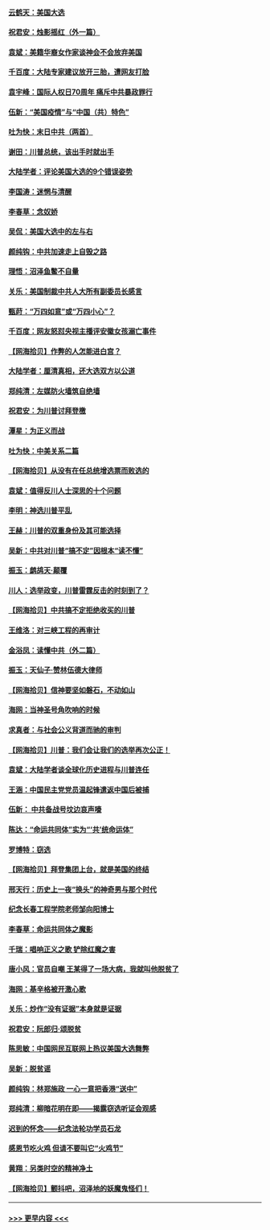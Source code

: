 #### [云鹤天：美国大选](../pages/nsc993/n12615994.md?t=12130951) 
#### [祝君安：烛影摇红（外一篇）](../pages/nsc993/n12615975.md?t=12130951) 
#### [袁斌：美籍华裔女作家谈神会不会放弃美国](../pages/nsc993/n12615263.md?t=12130951) 
#### [千百度：大陆专家建议放开三胎，遭网友打脸](../pages/nsc993/n12614456.md?t=12130951) 
#### [袁宇峰：国际人权日70周年 痛斥中共暴政罪行](../pages/nsc993/n12611965.md?t=12130951) 
#### [伍新：“美国疫情”与“中国（共）特色”](../pages/nsc993/n12611463.md?t=12130951) 
#### [吐为快：末日中共（两首）](../pages/nsc993/n12611461.md?t=12130951) 
#### [谢田：川普总统，该出手时就出手](../pages/nsc993/n12610905.md?t=12130951) 
#### [大陆学者：评论美国大选的9个错误姿势](../pages/nsc993/n12609586.md?t=12130951) 
#### [李国涛：迷惘与清醒](../pages/nsc993/n12607532.md?t=12130951) 
#### [李春草：念奴娇](../pages/nsc993/n12607083.md?t=12130951) 
#### [吴侃：美国大选中的左与右](../pages/nsc993/n12607054.md?t=12130951) 
#### [颜纯钩：中共加速走上自毁之路](../pages/nsc993/n12606473.md?t=12130951) 
#### [理悟：沼泽鱼鳖不自量](../pages/nsc993/n12606454.md?t=12130951) 
#### [关乐：美国制裁中共人大所有副委员长感言](../pages/nsc993/n12606442.md?t=12130951) 
#### [甄莳：“万四如意”或“万四小心”？](../pages/nsc993/n12606091.md?t=12130951) 
#### [千百度：网友怒怼央视主播评安徽女孩溺亡事件](../pages/nsc993/n12605370.md?t=12130951) 
#### [【网海拾贝】作弊的人怎能进白宫？](../pages/nsc993/n12603546.md?t=12130951) 
#### [大陆学者：厘清真相，还大选双方以公道](../pages/nsc993/n12603475.md?t=12130951) 
#### [郑纯清：左媒防火墙筑自绝墙](../pages/nsc993/n12602226.md?t=12130951) 
#### [祝君安：为川普讨拜登檄](../pages/nsc993/n12602199.md?t=12130951) 
#### [潭星：为正义而战](../pages/nsc993/n12600926.md?t=12130951) 
#### [吐为快：中美关系二篇](../pages/nsc993/n12600908.md?t=12130951) 
#### [【网海拾贝】从没有在任总统增选票而败选的](../pages/nsc993/n12600435.md?t=12130951) 
#### [袁斌：值得反川人士深思的十个问题](../pages/nsc993/n12600332.md?t=12130951) 
#### [李明：神选川普平乱](../pages/nsc993/n12599751.md?t=12130951) 
#### [王赫：川普的双重身份及其可能选择](../pages/nsc993/n12599723.md?t=12130951) 
#### [吴新：中共对川普“搞不定”因根本“读不懂”](../pages/nsc993/n12599502.md?t=12130951) 
#### [振玉：鹧鸪天‧颠覆](../pages/nsc993/n12599494.md?t=12130951) 
#### [川人：选举政变，川普雷霆反击的时刻到了？](../pages/nsc993/n12599291.md?t=12130951) 
#### [【网海拾贝】中共搞不定拒绝收买的川普](../pages/nsc993/n12598955.md?t=12130951) 
#### [王维洛：对三峡工程的再审计](../pages/nsc993/n12598436.md?t=12130951) 
#### [金浴凤：读懂中共（外二篇）](../pages/nsc993/n12597943.md?t=12130951) 
#### [振玉：天仙子‧赞林伍德大律师](../pages/nsc993/n12597929.md?t=12130951) 
#### [【网海拾贝】信神要坚如磐石，不动如山](../pages/nsc993/n12597901.md?t=12130951) 
#### [海网：当神圣号角吹响的时候](../pages/nsc993/n12595891.md?t=12130951) 
#### [求真者：与社会公义背道而驰的审判](../pages/nsc993/n12595868.md?t=12130951) 
#### [【网海拾贝】川普：我们会让我们的选举再次公正！](../pages/nsc993/n12594930.md?t=12130951) 
#### [袁斌：大陆学者谈全球化历史进程与川普连任](../pages/nsc993/n12594690.md?t=12130951) 
#### [王涵：中国民主党党员温起锋遣返中国后被捕](../pages/nsc993/n12594540.md?t=12130951) 
#### [伍新： 中共备战号坟边哀声嚎](../pages/nsc993/n12593086.md?t=12130951) 
#### [陈达：“命运共同体”实为“‘共’统命运体”](../pages/nsc993/n12590865.md?t=12130951) 
#### [罗博特：窃选](../pages/nsc993/n12590619.md?t=12130951) 
#### [【网海拾贝】拜登集团上台，就是美国的终结](../pages/nsc993/n12589725.md?t=12130951) 
#### [邢天行：历史上一夜“换头”的神奇男与那个时代](../pages/nsc993/n12589424.md?t=12130951) 
#### [纪念长春工程学院老师邹向阳博士](../pages/nsc993/n12585390.md?t=12130951) 
#### [李春草：命运共同体之魔影](../pages/nsc993/n12585026.md?t=12130951) 
#### [千瑞：唱响正义之歌 铲除红魔之害](../pages/nsc993/n12585002.md?t=12130951) 
#### [唐小风：官员自嘲 王某得了一场大病，我就叫他脱贫了](../pages/nsc993/n12584981.md?t=12130951) 
#### [海网：基辛格被开激心歌](../pages/nsc993/n12584946.md?t=12130951) 
#### [关乐：炒作“没有证据”本身就是证据](../pages/nsc993/n12583146.md?t=12130951) 
#### [祝君安：阮郎归‧颂脱贫](../pages/nsc993/n12583119.md?t=12130951) 
#### [陈思敏：中国网民互联网上热议美国大选舞弊](../pages/nsc993/n12582845.md?t=12130951) 
#### [吴新：脱贫谣](../pages/nsc993/n12580839.md?t=12130951) 
#### [颜纯钩：林郑施政 一心一意把香港“送中”](../pages/nsc993/n12580805.md?t=12130951) 
#### [郑纯清：柳暗花明在即——揭露窃选听证会观感](../pages/nsc993/n12580795.md?t=12130951) 
#### [迟到的怀念——纪念法轮功学员石龙](../pages/nsc993/n12580245.md?t=12130951) 
#### [感恩节吃火鸡  但请不要叫它“火鸡节”](../pages/nsc993/n12580252.md?t=12130951) 
#### [黄翔：另类时空的精神净土](../pages/nsc993/n12578638.md?t=12130951) 
#### [【网海拾贝】颤抖吧，沼泽地的妖魔鬼怪们！](../pages/nsc993/n12578552.md?t=12130951) 

----
#### [ >>> 更早内容 <<< ](../indexes/nsc993-earlier.md)

